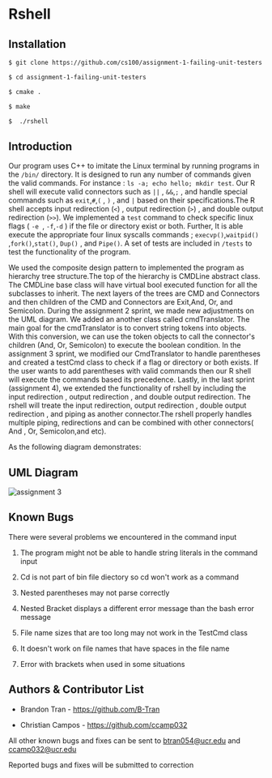 Rshell
===
## Installation
```bash
$ git clone https://github.com/cs100/assignment-1-failing-unit-testers.git

$ cd assignment-1-failing-unit-testers

$ cmake .

$ make

$  ./rshell
```

## Introduction 
 Our program uses C++ to imitate the Linux terminal by running programs in the `/bin/` directory. It is designed to run any number of commands given the valid commands. For instance : `ls -a; echo hello; mkdir test`. Our R shell will execute valid connectors such as `||` , `&&`,`;` , and handle special commands such as `exit`,`#`,`(` , `)` , and `|` based on their specifications.The R shell accepts input redirection (`<`) , output redirection (`>`) , and double output redirection (`>>`). We implemented a `test` command to check specific linux flags ( `-e `, `-f`,`-d` ) if the file or directory exist or both. Further, It is able execute the appropriate four linux syscalls commands ;  `execvp()`,`waitpid()` ,`fork()`,`stat()`, `Dup()` , and `Pipe()`. 
 A set of tests are included in `/tests` to test the functionality of the program.


We used the composite design pattern to implemented the program as hierarchy tree structure.The top of the hierarchy is CMDLine abstract class. The CMDLine base class will have virtual bool executed function for all the subclasses to inherit. The next layers of the trees are CMD and Connectors and then children of the CMD and Connectors are Exit,And, Or, and Semicolon. During the assignment 2 sprint, we made new adjustments on the UML diagram. We added an another class called cmdTranslator. The main goal for the cmdTranslator is to convert string tokens into objects. With this conversion, we can use the token objects to call the connector's children (And, Or, Semicolon) to execute the boolean condition. In the assignment 3 sprint,  we modified our CmdTranslator to handle parentheses and created a testCmd class to check if a flag or directory or both exists. If the user wants to add parentheses with valid commands then our R shell will execute the commands based its precedence. Lastly, in the last sprint (assignment 4), we extended the functionality of rshell by including the input redirection , output redirection , and double output redirection. The rshell will treate the input redirection, output redirection , double output redirection , and piping as another connector.The rshell properly handles multiple piping, redirections and can be combined with other connectors( And , Or, Semicolon,and etc). 


As the following diagram demonstrates:

## UML Diagram 

![assignment 3](https://user-images.githubusercontent.com/43591097/49252229-4cb1b400-f3d8-11e8-8ad7-cdd03313c0c6.png)

 
## Known Bugs

There were several problems we encountered  in the command input

1. The program might not be able to handle string literals in the command input 
 
2. Cd is not part of bin file diectory so cd won't work as a command  

3. Nested parentheses may not parse correctly 

4. Nested Bracket displays a different error message than the bash error message 

5. File name sizes that are too long may not work in the TestCmd class

6. It doesn't work on file names that have spaces in the file name

7. Error with brackets when used in some situations  


## Authors & Contributor List

* Brandon Tran - https://github.com/B-Tran

* Christian Campos - https://github.com/ccamp032

All other known bugs and fixes can be sent to btran054@ucr.edu and ccamp032@ucr.edu 

Reported bugs and fixes will be submitted to correction

